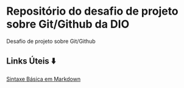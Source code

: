 # Repositório do desafio de projeto sobre Git/Github da DIO
Desafio de projeto sobre Git/Github

## Links Úteis ⬇️

[Sintaxe Básica em Markdown](https://www.markdownguide.org/basic-syntax/)
